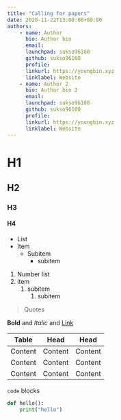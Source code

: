 ```yaml
---
title: "Calling for papers"
date: 2020-11-22T13:00:00+09:00
authors:
    - name: Author
      bio: Author bio
      email:
      launchpad: sukso96100
      github: sukso96100
      profile:
      linkurl: https://youngbin.xyz
      linklabel: Website
    - name: Author 2
      bio: Author bio 2
      email:
      launchpad: sukso96100
      github: sukso96100
      profile:
      linkurl: https://youngbin.xyz
      linklabel: Website
---
```

# H1
## H2
### H3
#### H4

- List
- Item 
  - Subitem
    - subitem

1. Number list
2. item
   1. subitem
      1. subitem
   
> Quotes

**Bold** and *Italic* and [Link](#)

| Table | Head | Head |
|--|--|--|
| Content | Content | Content |
| Content | Content | Content |
| Content | Content | Content |

`code` blocks

```python
def hello():
    print("hello")
```